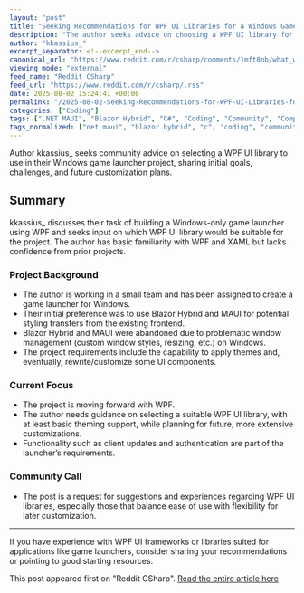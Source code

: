 ```yaml
---
layout: "post"
title: "Seeking Recommendations for WPF UI Libraries for a Windows Game Launcher"
description: "The author seeks advice on choosing a WPF UI library for building a Windows-only game launcher. They share their background, intentions to eventually customize components, and explain reasons for choosing WPF over Blazor Hybrid or MAUI."
author: "kkassius_"
excerpt_separator: <!--excerpt_end-->
canonical_url: "https://www.reddit.com/r/csharp/comments/1mft8nb/what_wpf_ui_library_can_i_use/"
viewing_mode: "external"
feed_name: "Reddit CSharp"
feed_url: "https://www.reddit.com/r/csharp/.rss"
date: 2025-08-02 15:24:41 +00:00
permalink: "/2025-08-02-Seeking-Recommendations-for-WPF-UI-Libraries-for-a-Windows-Game-Launcher.html"
categories: ["Coding"]
tags: [".NET MAUI", "Blazor Hybrid", "C#", "Coding", "Community", "Component Customization", "Frontend", "Game Launcher", "Themes", "UI Library", "Window Management", "Windows", "WPF", "XAML"]
tags_normalized: ["net maui", "blazor hybrid", "c", "coding", "community", "component customization", "frontend", "game launcher", "themes", "ui library", "window management", "windows", "wpf", "xaml"]
---
```


Author kkassius_ seeks community advice on selecting a WPF UI library to use in their Windows game launcher project, sharing initial goals, challenges, and future customization plans.<!--excerpt_end-->

## Summary

kkassius_ discusses their task of building a Windows-only game launcher using WPF and seeks input on which WPF UI library would be suitable for the project. The author has basic familiarity with WPF and XAML but lacks confidence from prior projects.

### Project Background

- The author is working in a small team and has been assigned to create a game launcher for Windows.
- Their initial preference was to use Blazor Hybrid and MAUI for potential styling transfers from the existing frontend.
- Blazor Hybrid and MAUI were abandoned due to problematic window management (custom window styles, resizing, etc.) on Windows.
- The project requirements include the capability to apply themes and, eventually, rewrite/customize some UI components.

### Current Focus

- The project is moving forward with WPF.
- The author needs guidance on selecting a suitable WPF UI library, with at least basic theming support, while planning for future, more extensive customizations.
- Functionality such as client updates and authentication are part of the launcher’s requirements.

### Community Call

- The post is a request for suggestions and experiences regarding WPF UI libraries, especially those that balance ease of use with flexibility for later customization.

---
If you have experience with WPF UI frameworks or libraries suited for applications like game launchers, consider sharing your recommendations or pointing to good starting resources.

This post appeared first on "Reddit CSharp". [Read the entire article here](https://www.reddit.com/r/csharp/comments/1mft8nb/what_wpf_ui_library_can_i_use/)
